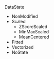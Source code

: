 DataState
- NonModified
- Scaled
    - ZScoreScaled
    - MinMaxScaled
    - MeanCentered
- Fitted
- Vectorized
- NoState
